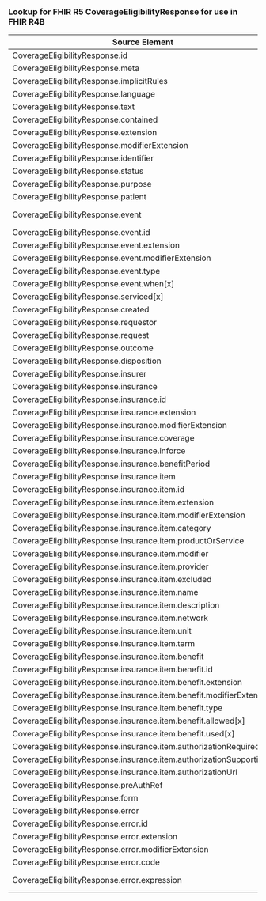 ### Lookup for FHIR R5 CoverageEligibilityResponse for use in FHIR R4B

| Source Element | Usage | Target |
| -------------- | ----- | ------ |
| CoverageEligibilityResponse.id | UseElementRenamed | CoverageEligibilityResponse.id |
| CoverageEligibilityResponse.meta | UseElementRenamed | CoverageEligibilityResponse.meta |
| CoverageEligibilityResponse.implicitRules | UseElementRenamed | CoverageEligibilityResponse.implicitRules |
| CoverageEligibilityResponse.language | UseElementRenamed | CoverageEligibilityResponse.language |
| CoverageEligibilityResponse.text | UseElementRenamed | CoverageEligibilityResponse.text |
| CoverageEligibilityResponse.contained | UseElementRenamed | CoverageEligibilityResponse.contained |
| CoverageEligibilityResponse.extension | UseElementRenamed | CoverageEligibilityResponse.extension |
| CoverageEligibilityResponse.modifierExtension | UseElementRenamed | CoverageEligibilityResponse.modifierExtension |
| CoverageEligibilityResponse.identifier | UseElementRenamed | CoverageEligibilityResponse.identifier |
| CoverageEligibilityResponse.status | UseElementRenamed | CoverageEligibilityResponse.status |
| CoverageEligibilityResponse.purpose | UseElementRenamed | CoverageEligibilityResponse.purpose |
| CoverageEligibilityResponse.patient | UseElementRenamed | CoverageEligibilityResponse.patient |
| CoverageEligibilityResponse.event | UseExtension | http://hl7.org/fhir/5.0/StructureDefinition/extension-CoverageEligibilityResponse.event |
| CoverageEligibilityResponse.event.id | UseExtensionFromAncestor | - |
| CoverageEligibilityResponse.event.extension | UseExtensionFromAncestor | - |
| CoverageEligibilityResponse.event.modifierExtension | UseExtensionFromAncestor | - |
| CoverageEligibilityResponse.event.type | UseExtensionFromAncestor | - |
| CoverageEligibilityResponse.event.when[x] | UseExtensionFromAncestor | - |
| CoverageEligibilityResponse.serviced[x] | UseElementRenamed | CoverageEligibilityResponse.serviced[x] |
| CoverageEligibilityResponse.created | UseElementRenamed | CoverageEligibilityResponse.created |
| CoverageEligibilityResponse.requestor | UseElementRenamed | CoverageEligibilityResponse.requestor |
| CoverageEligibilityResponse.request | UseElementRenamed | CoverageEligibilityResponse.request |
| CoverageEligibilityResponse.outcome | UseElementRenamed | CoverageEligibilityResponse.outcome |
| CoverageEligibilityResponse.disposition | UseElementRenamed | CoverageEligibilityResponse.disposition |
| CoverageEligibilityResponse.insurer | UseElementRenamed | CoverageEligibilityResponse.insurer |
| CoverageEligibilityResponse.insurance | UseElementRenamed | CoverageEligibilityResponse.insurance |
| CoverageEligibilityResponse.insurance.id | UseElementRenamed | CoverageEligibilityResponse.insurance.id |
| CoverageEligibilityResponse.insurance.extension | UseElementRenamed | CoverageEligibilityResponse.insurance.extension |
| CoverageEligibilityResponse.insurance.modifierExtension | UseElementRenamed | CoverageEligibilityResponse.insurance.modifierExtension |
| CoverageEligibilityResponse.insurance.coverage | UseElementRenamed | CoverageEligibilityResponse.insurance.coverage |
| CoverageEligibilityResponse.insurance.inforce | UseElementRenamed | CoverageEligibilityResponse.insurance.inforce |
| CoverageEligibilityResponse.insurance.benefitPeriod | UseElementRenamed | CoverageEligibilityResponse.insurance.benefitPeriod |
| CoverageEligibilityResponse.insurance.item | UseElementRenamed | CoverageEligibilityResponse.insurance.item |
| CoverageEligibilityResponse.insurance.item.id | UseElementRenamed | CoverageEligibilityResponse.insurance.item.id |
| CoverageEligibilityResponse.insurance.item.extension | UseElementRenamed | CoverageEligibilityResponse.insurance.item.extension |
| CoverageEligibilityResponse.insurance.item.modifierExtension | UseElementRenamed | CoverageEligibilityResponse.insurance.item.modifierExtension |
| CoverageEligibilityResponse.insurance.item.category | UseElementRenamed | CoverageEligibilityResponse.insurance.item.category |
| CoverageEligibilityResponse.insurance.item.productOrService | UseElementRenamed | CoverageEligibilityResponse.insurance.item.productOrService |
| CoverageEligibilityResponse.insurance.item.modifier | UseElementRenamed | CoverageEligibilityResponse.insurance.item.modifier |
| CoverageEligibilityResponse.insurance.item.provider | UseElementRenamed | CoverageEligibilityResponse.insurance.item.provider |
| CoverageEligibilityResponse.insurance.item.excluded | UseElementRenamed | CoverageEligibilityResponse.insurance.item.excluded |
| CoverageEligibilityResponse.insurance.item.name | UseElementRenamed | CoverageEligibilityResponse.insurance.item.name |
| CoverageEligibilityResponse.insurance.item.description | UseElementRenamed | CoverageEligibilityResponse.insurance.item.description |
| CoverageEligibilityResponse.insurance.item.network | UseElementRenamed | CoverageEligibilityResponse.insurance.item.network |
| CoverageEligibilityResponse.insurance.item.unit | UseElementRenamed | CoverageEligibilityResponse.insurance.item.unit |
| CoverageEligibilityResponse.insurance.item.term | UseElementRenamed | CoverageEligibilityResponse.insurance.item.term |
| CoverageEligibilityResponse.insurance.item.benefit | UseElementRenamed | CoverageEligibilityResponse.insurance.item.benefit |
| CoverageEligibilityResponse.insurance.item.benefit.id | UseElementRenamed | CoverageEligibilityResponse.insurance.item.benefit.id |
| CoverageEligibilityResponse.insurance.item.benefit.extension | UseElementRenamed | CoverageEligibilityResponse.insurance.item.benefit.extension |
| CoverageEligibilityResponse.insurance.item.benefit.modifierExtension | UseElementRenamed | CoverageEligibilityResponse.insurance.item.benefit.modifierExtension |
| CoverageEligibilityResponse.insurance.item.benefit.type | UseElementRenamed | CoverageEligibilityResponse.insurance.item.benefit.type |
| CoverageEligibilityResponse.insurance.item.benefit.allowed[x] | UseElementRenamed | CoverageEligibilityResponse.insurance.item.benefit.allowed[x] |
| CoverageEligibilityResponse.insurance.item.benefit.used[x] | UseElementRenamed | CoverageEligibilityResponse.insurance.item.benefit.used[x] |
| CoverageEligibilityResponse.insurance.item.authorizationRequired | UseElementRenamed | CoverageEligibilityResponse.insurance.item.authorizationRequired |
| CoverageEligibilityResponse.insurance.item.authorizationSupporting | UseElementRenamed | CoverageEligibilityResponse.insurance.item.authorizationSupporting |
| CoverageEligibilityResponse.insurance.item.authorizationUrl | UseElementRenamed | CoverageEligibilityResponse.insurance.item.authorizationUrl |
| CoverageEligibilityResponse.preAuthRef | UseElementRenamed | CoverageEligibilityResponse.preAuthRef |
| CoverageEligibilityResponse.form | UseElementRenamed | CoverageEligibilityResponse.form |
| CoverageEligibilityResponse.error | UseElementRenamed | CoverageEligibilityResponse.error |
| CoverageEligibilityResponse.error.id | UseElementRenamed | CoverageEligibilityResponse.error.id |
| CoverageEligibilityResponse.error.extension | UseElementRenamed | CoverageEligibilityResponse.error.extension |
| CoverageEligibilityResponse.error.modifierExtension | UseElementRenamed | CoverageEligibilityResponse.error.modifierExtension |
| CoverageEligibilityResponse.error.code | UseElementRenamed | CoverageEligibilityResponse.error.code |
| CoverageEligibilityResponse.error.expression | UseExtension | http://hl7.org/fhir/5.0/StructureDefinition/extension-CoverageEligibilityResponse.error.expression |
